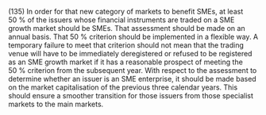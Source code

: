 (135) In order for that new category of markets to benefit SMEs, at least 50 % of the issuers whose financial instruments are traded on a SME growth market should be SMEs. That assessment should be made on an annual basis. That 50 % criterion should be implemented in a flexible way. A temporary failure to meet that criterion should not mean that the trading venue will have to be immediately deregistered or refused to be registered as an SME growth market if it has a reasonable prospect of meeting the 50 % criterion from the subsequent year. With respect to the assessment to determine whether an issuer is an SME enterprise, it should be made based on the market capitalisation of the previous three calendar years. This should ensure a smoother transition for those issuers from those specialist markets to the main markets.